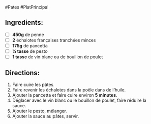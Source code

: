 #Pates #PlatPrincipal 

## Ingredients:
- [ ] **450g** de penne
- [ ] **2** échalotes françaises tranchées minces
- [ ] **175g** de pancetta
- [ ] **¼ tasse** de pesto
- [ ] **1 tasse** de vin blanc ou de bouillon de poulet

## Directions:
1. Faire cuire les pâtes.
2. Faire revenir les échalotes dans la poêle dans de l’huile.
3. Ajouter la pancetta et faire cuire environ **5 minutes**.
4. Déglacer avec le vin blanc ou le bouillon de poulet, faire réduire la sauce.
5. Ajouter le pesto, mélanger.
6. Ajouter la sauce au pâtes, servir.